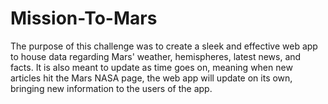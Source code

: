 # Mission-To-Mars
The purpose of this challenge was to create a sleek and effective web app to house data regarding Mars' weather, hemispheres, latest news, and facts. It is also meant to update as time goes on, meaning when new articles hit the Mars NASA page, the web app will update on its own, bringing new information to the users of the app. 
